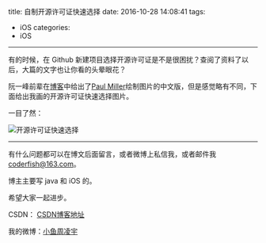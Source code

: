 title: 自制开源许可证快速选择
date: 2016-10-28 14:08:41
tags:
  - iOS
categories:
  - iOS
---

有的时候，在 Github 新建项目选择开源许可证是不是很困扰？查阅了资料了以后，大篇的文字也让你看的头晕眼花？

阮一峰前辈在[博客](http://www.ruanyifeng.com/blog/2011/05/how_to_choose_free_software_licenses.html)中给出了[Paul Miller](http://paulmillr.com/posts/simple-description-of-popular-software-licenses/)绘制图片的中文版，但是感觉略有不同，下面给出我画的开源许可证快速选择图片。

一目了然：

![开源许可证快速选择](http://7xt4xp.com1.z0.glb.clouddn.com/blog_%E5%BC%80%E6%BA%90%E8%AE%B8%E5%8F%AF%E8%AF%81%E5%BF%AB%E9%80%9F%E9%80%89%E6%8B%A9.png)

<!-- More -->

----

有什么问题都可以在博文后面留言，或者微博上私信我，或者邮件我<coderfish@163.com>。

博主主要写 java 和 iOS 的。

希望大家一起进步。

CSDN： [CSDN博客地址](http://blog.csdn.net/u010127917)

我的微博：[小鱼周凌宇](http://weibo.com/coderfish/)


